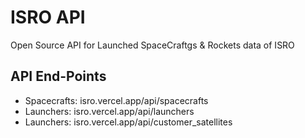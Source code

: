 # ISRO API
  Open Source API for Launched SpaceCraftgs & Rockets data of ISRO
  
## API End-Points

* Spacecrafts: isro.vercel.app/api/spacecrafts
* Launchers: isro.vercel.app/api/launchers
* Launchers: isro.vercel.app/api/customer_satellites
